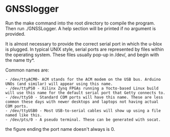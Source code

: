 # GNSSlogger

Run the make command into the root directory to compile the program.
Then run ./GNSSLogger. A help section will be printed if no argument is provided.

It is almost necessary to provide the correct serial port in which the u-blox is plugged. In typical UNIX style, serial ports are represented by files within the operating system. These files usually pop-up in /dev/, and begin with the name tty*. 

Common names are:

    - /dev/ttyACM0- ACM stands for the ACM modem on the USB bus. Arduino UNOs (and similar) will appear using this name.
    - /dev/ttyPS0 - Xilinx Zynq FPGAs running a Yocto-based Linux build will use this name for the default serial port that Getty connects to.
    - /dev/ttyS0 - Standard COM ports will have this name. These are less common these days with newer desktops and laptops not having actual COM ports.
    - /dev/ttyUSB0 - Most USB-to-serial cables will show up using a file named like this.
    - /dev/pts/0 - A pseudo terminal. These can be generated with socat.

the figure ending the port name doesn't always is 0.
